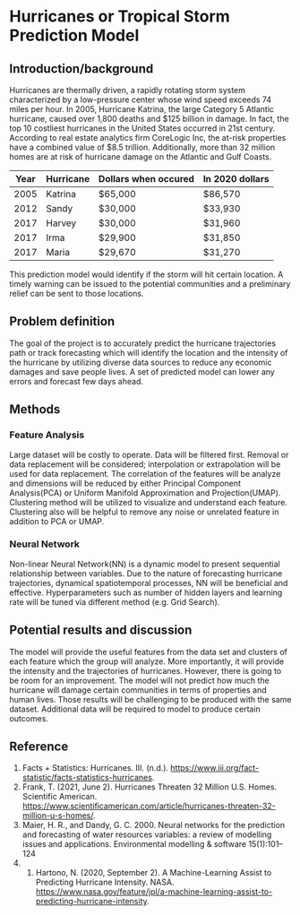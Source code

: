 # Hurricanes or Tropical Storm Prediction Model

## Introduction/background
Hurricanes are thermally driven, a rapidly rotating storm system characterized by a low-pressure center whose wind speed exceeds 74 miles per hour. In 2005, Hurricane Katrina, the large Category 5 Atlantic hurricane, caused over 1,800 deaths and $125 billion in damage. In fact, the top 10 costliest hurricanes in the United States occurred in 21st century. According to real estate analytics firm CoreLogic Inc, the at-risk properties have a combined value of $8.5 trillion. Additionally, more than 32 million homes are at risk of hurricane damage on the Atlantic and Gulf Coasts.

|Year|Hurricane|Dollars when occured|In 2020 dollars|
|----|---------|--------------------|---------------|
|2005| Katrina |       $65,000      |    $86,570    |
|2012| Sandy   |       $30,000      |    $33,930    |
|2017| Harvey  |       $30,000      |    $31,960    |
|2017| Irma    |       $29,900      |    $31,850    |
|2017| Maria   |       $29,670      |    $31,270    |

This prediction model would identify if the storm will hit certain location. A timely warning can be issued to the potential communities and a preliminary relief can be sent to those locations.

## Problem definition
The goal of the project is to accurately predict the hurricane trajectories path or track forecasting which will identify the location and the intensity of the hurricane by utilizing diverse data sources to reduce any economic damages and save people lives. A set of predicted model can lower any errors and forecast few days ahead.

## Methods
### Feature Analysis
Large dataset will be costly to operate. Data will be filtered first. Removal or data replacement will be considered; interpolation or extrapolation will be used for data replacement. The correlation of the features will be analyze and dimensions will be reduced by either Principal Component Analysis(PCA) or Uniform Manifold Approximation and Projection(UMAP). Clustering method will be utilized to visualize and understand each feature. Clustering also will be helpful to remove any noise or unrelated feature in addition to PCA or UMAP.

### Neural Network
Non-linear Neural Network(NN) is a dynamic model to present sequential relationship between variables. Due to the nature of forecasting hurricane trajectories, dynamical spatiotemporal processes, NN will be beneficial and effective. Hyperparameters such as number of hidden layers and learning rate will be tuned via different method (e.g. Grid Search).

## Potential results and discussion
The model will provide the useful features from the data set and clusters of each feature which the group will analyze. More importantly, it will provide the intensity and the trajectories of hurricanes. However, there is going to be room for an improvement. The model will not predict how much the hurricane will damage certain communities in terms of properties and human lives. Those results will be challenging to be produced with the same dataset. Additional data will be required to model to produce certain outcomes.

## Reference
1. Facts + Statistics: Hurricanes. III. (n.d.). https://www.iii.org/fact-statistic/facts-statistics-hurricanes.
2. Frank, T. (2021, June 2). Hurricanes Threaten 32 Million U.S. Homes. Scientific American. https://www.scientificamerican.com/article/hurricanes-threaten-32-million-u-s-homes/.
3. Maier, H. R., and Dandy, G. C. 2000. Neural networks for the prediction and forecasting of water resources variables: a
review of modelling issues and applications. Environmental modelling & software 15(1):101–124
4. 1. Hartono, N. (2020, September 2). A Machine-Learning Assist to Predicting Hurricane Intensity. NASA. https://www.nasa.gov/feature/jpl/a-machine-learning-assist-to-predicting-hurricane-intensity.
